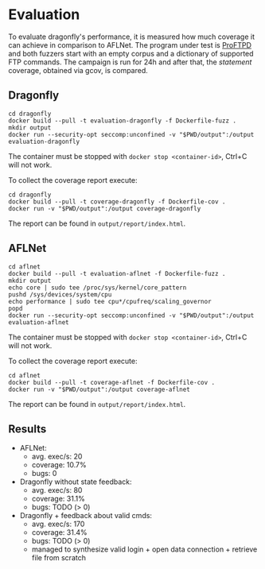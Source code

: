 # Evaluation

To evaluate dragonfly's performance, it is measured how much coverage
it can achieve in comparison to AFLNet.
The program under test is [ProFTPD](http://proftpd.org/) and both fuzzers start with an empty corpus and a dictionary of supported
FTP commands.
The campaign is run for 24h and after that, the _statement_ coverage, obtained via gcov, is compared.

## Dragonfly
```
cd dragonfly
docker build --pull -t evaluation-dragonfly -f Dockerfile-fuzz .
mkdir output
docker run --security-opt seccomp:unconfined -v "$PWD/output":/output evaluation-dragonfly
```

The container must be stopped with `docker stop <container-id>`, Ctrl+C will not work.

To collect the coverage report execute:
```
cd dragonfly
docker build --pull -t coverage-dragonfly -f Dockerfile-cov .
docker run -v "$PWD/output":/output coverage-dragonfly
```

The report can be found in `output/report/index.html`.

## AFLNet
```
cd aflnet
docker build --pull -t evaluation-aflnet -f Dockerfile-fuzz .
mkdir output
echo core | sudo tee /proc/sys/kernel/core_pattern
pushd /sys/devices/system/cpu
echo performance | sudo tee cpu*/cpufreq/scaling_governor
popd
docker run --security-opt seccomp:unconfined -v "$PWD/output":/output evaluation-aflnet
```

The container must be stopped with `docker stop <container-id>`, Ctrl+C will not work.

To collect the coverage report execute:
```
cd aflnet
docker build --pull -t coverage-aflnet -f Dockerfile-cov .
docker run -v "$PWD/output":/output coverage-aflnet
```

The report can be found in `output/report/index.html`.

## Results
- AFLNet:
    - avg. exec/s: 20
    - coverage: 10.7%
    - bugs: 0
- Dragonfly without state feedback:
    - avg. exec/s: 80
    - coverage: 31.1%
    - bugs: TODO (> 0)
- Dragonfly + feedback about valid cmds:
    - avg. exec/s: 170
    - coverage: 31.4%
    - bugs: TODO (> 0)
    - managed to synthesize valid login + open data connection + retrieve file from scratch
